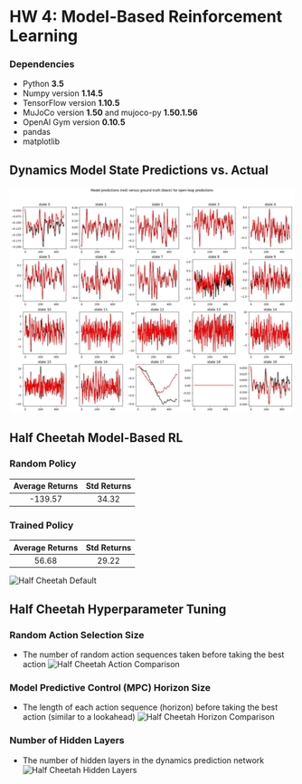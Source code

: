# HW 4: Model-Based Reinforcement Learning

### Dependencies
 * Python **3.5**
 * Numpy version **1.14.5**
 * TensorFlow version **1.10.5**
 * MuJoCo version **1.50** and mujoco-py **1.50.1.56**
 * OpenAI Gym version **0.10.5**
 * pandas
 * matplotlib

## Dynamics Model State Predictions vs. Actual
![State Predictions](https://github.com/alexander-lee/deep-rl-practice/blob/master/hw4/graphs/HalfCheetah_StatePredictions.jpg?raw=true)

## Half Cheetah Model-Based RL
### Random Policy
| **Average Returns**  | **Std Returns** |
| :---:  | :---:  |
| -139.57 | 34.32 |

### Trained Policy
| **Average Returns**  | **Std Returns** |
| :---:  | :---:  |
| 56.68 | 29.22 |

![Half Cheetah Default](https://github.com/alexander-lee/deep-rl-practice/blob/master/hw4/graphs/HalfCheetah_ModelBased?raw=true)

## Half Cheetah Hyperparameter Tuning
### Random Action Selection Size
* The number of random action sequences taken before taking the best action
![Half Cheetah Action Comparison](https://github.com/alexander-lee/deep-rl-practice/blob/master/hw4/graphs/HalfCheetah_RandomActionComparison?raw=true)

### Model Predictive Control (MPC) Horizon Size
* The length of each action sequence (horizon) before taking the best action (similar to a lookahead)
![Half Cheetah Horizon Comparison](https://github.com/alexander-lee/deep-rl-practice/blob/master/hw4/graphs/HalfCheetah_HorizonComparison?raw=true)


### Number of Hidden Layers
* The number of hidden layers in the dynamics prediction network
![Half Cheetah Hidden Layers](https://github.com/alexander-lee/deep-rl-practice/blob/master/hw4/graphs/HalfCheetah_LayerComparison?raw=true)
